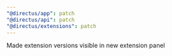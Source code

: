 ```yaml
---
"@directus/app": patch
"@directus/api": patch
"@directus/extensions": patch
---
```


Made extension versions visible in new extension panel
